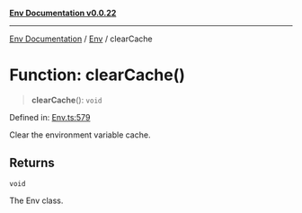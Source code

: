 [**Env Documentation v0.0.22**](../../README.md)

***

[Env Documentation](../../modules.md) / [Env](../README.md) / clearCache

# Function: clearCache()

> **clearCache**(): `void`

Defined in: [Env.ts:579](https://github.com/stonemjs/env/blob/320b081e7574fcb1610bef7c2b4d7c8fcf9f9dd5/src/Env.ts#L579)

Clear the environment variable cache.

## Returns

`void`

The Env class.
